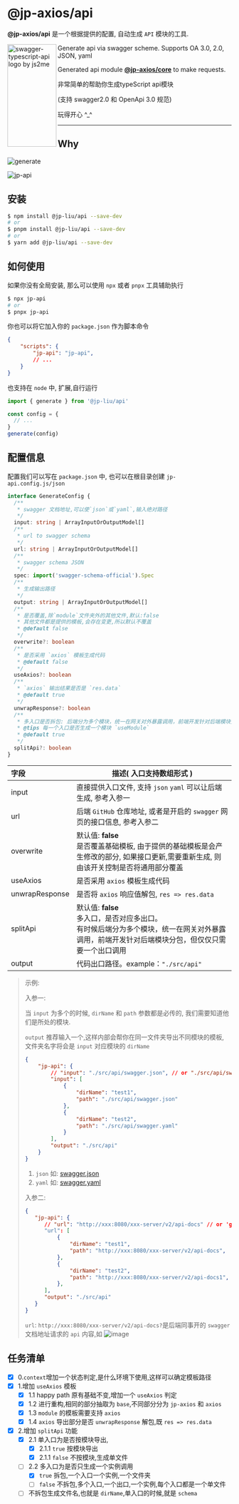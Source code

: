 # @jp-axios/api

**@jp-axios/api** 是一个根据提供的配置, 自动生成 `API` 模块的工具.

<img src="https://cdn.jsdelivr.net/gh/sudongyuer/image-bed@master/20220225/api-logo.2n9m692p1i80.webp" align="left"
     title="swagger-typescript-api logo by js2me" width="110" height="230">
Generate api via swagger scheme.
Supports OA 3.0, 2.0, JSON, yaml

Generated api module [**@jp-axios/core**](https://github.com/jp-liu/jp-axios/tree/main/packages/core) to make requests.

非常简单的帮助你生成typeScript api模块

(支持 swagger2.0 和 OpenApi 3.0 规范)

玩得开心 ^_^

---

## Why

![generate](https://user-images.githubusercontent.com/79979500/161927613-3a0cc0f6-d67b-40c9-882f-63e0f330f76e.jpg)

![jp-api](https://user-images.githubusercontent.com/79979500/161933386-04ad663e-843f-4ea5-a187-734890705195.gif)

## 安装

```bash
$ npm install @jp-liu/api --save-dev
# or
$ pnpm install @jp-liu/api --save-dev
# or
$ yarn add @jp-liu/api --save-dev
```

## 如何使用

如果你没有全局安装, 那么可以使用 `npx` 或者 `pnpx` 工具辅助执行

```bash
$ npx jp-api
# or
$ pnpx jp-api
```

你也可以将它加入你的 `package.json` 作为脚本命令

```json
{
    "scripts": {
        "jp-api": "jp-api",
        // ...
    }
}
```

也支持在 `node` 中, 扩展,自行运行

```ts
import { generate } from '@jp-liu/api'

const config = {
  // ...
}
generate(config)
```

## 配置信息

配置我们可以写在 `package.json` 中, 也可以在根目录创建 `jp-api.config.js/json`

```ts
interface GenerateConfig {
  /**
   * swagger 文档地址,可以使`json`或`yaml`,输入绝对路径
   */
  input: string | ArrayInputOrOutputModel[]
  /**
   * url to swagger schema
   */
  url: string | ArrayInputOrOutputModel[]
  /**
   * swagger schema JSON
   */
  spec: import('swagger-schema-official').Spec
  /**
   * 生成输出路径
   */
  output: string | ArrayInputOrOutputModel[]
  /**
   * 是否覆盖,除`module`文件夹外的其他文件,默认:false
   * 其他文件都是提供的模板,会存在变更,所以默认不覆盖
   * @default false
   */
  overwrite?: boolean
  /**
   * 是否采用 `axios` 模板生成代码
   * @default false
   */
  useAxios?: boolean
  /**
   * `axios` 输出结果是否是 `res.data`
   * @default true
   */
  unwrapResponse?: boolean
  /**
   * 多入口是否拆包: 后端分为多个模块，统一在网关对外暴露调用，前端开发针对后端模块分包，但仅仅只需要一个出口调用
   * @tips 每一个入口是否生成一个模块 `useModule`
   * @default true
   */
  splitApi?: boolean
}
```

| 字段      | 描述( 入口支持数组形式 )                                     |
| :-------- | ------------------------------------------------------------ |
| input     | 直接提供入口文件, 支持 `json` `yaml` 可以让后端生成, 参考入参一 |
| url       | 后端 `GitHub` 仓库地址, 或者是开启的 `swagger` 网页的接口信息, 参考入参二 |
| overwrite | 默认值: **false**  <br />是否覆盖基础模板, 由于提供的基础模板是会产生修改的部分, 如果接口更新,需要重新生成, 则由该开关控制是否将通用部分覆盖 |
| useAxios  | 是否采用 `axios` 模板生成代码                                |
| unwrapResponse  | 是否将 `axios` 响应值解包, `res => res.data`                                |
| splitApi  | 默认值: **false**<br />多入口，是否对应多出口。<br />有时候后端分为多个模块，统一在网关对外暴露调用，前端开发针对后端模块分包，但仅仅只需要一个出口调用 |
| output    | 代码出口路径。example：`"./src/api"`                         |

> 示例:
>
> 入参一:
>
> 当 `input` 为多个的时候, `dirName` 和 `path` 参数都是必传的, 我们需要知道他们是所处的模块.
>
> `output` 推荐输入一个,这样内部会帮你在同一文件夹导出不同模块的模板, 文件夹名字将会是 `input` 对应模块的 `dirName`
>
> ```json
> {
>     "jp-api": {
>         // "input": "./src/api/swagger.json", // or "./src/api/swagger.yaml"
>         "input": [
>             {
>                 "dirName": "test1",
>                 "path": "./src/api/swagger.json"
>             },
>             {
>                 "dirName": "test2",
>                 "path": "./src/api/swagger.yaml"
>             }
>         ],
>         "output": "./src/api"
>     }
> }
> ```
>
> 1. `json` 如: [swagger.json](https://github.com/jp-liu/jp-axios/blob/main/packages/api/src/test/swagger.json)
> 2. `yaml` 如: [swagger.yaml](https://github.com/jp-liu/jp-axios/blob/main/packages/api/src/test/swagger.yaml)
>
> 入参二:
>
> ```json
> {
>    "jp-api": {
>       // "url": "http://xxx:8080/xxx-server/v2/api-docs" // or 'git'
>       "url": [
>           {
>               "dirName": "test1",
>               "path": "http://xxx:8080/xxx-server/v2/api-docs",
>           },
>           {
>               "dirName": "test2",
>               "path": "http://xxx:8080/xxx-server/v2/api-docs1",
>           },
>       ],
>       "output": "./src/api"
>    }
> }
> ```
>
> `url`: `http://xxx:8080/xxx-server/v2/api-docs?`是后端同事开的 `swagger` 文档地址请求的 `api` 内容,如
> ![image](https://user-images.githubusercontent.com/79979500/161214860-4a593702-92fd-4325-837c-44aca2321a62.png)

## 任务清单

- [x] 0.`context`增加一个状态判定,是什么环境下使用,这样可以确定模板路径
- [x] 1.增加 `useAxios` 模板
  - [x] 1.1 happy path 原有基础不变,增加一个 `useAxios` 判定
  - [x] 1.2 进行重构,相同的部分抽取为 `base`,不同部分分为 `jp-axios` 和 `axios`
  - [x] 1.3 `module` 的模板需要支持 `axios`
  - [x] 1.4 `axios` 导出部分是否 `unwrapResponse` 解包,既 `res => res.data`
- [x] 2.增加 `splitApi` 功能
  - [x] 2.1 单入口为是否按模块导出,
    - [x] 2.1.1 `true` 按模块导出
    - [x] 2.1.1 `false` 不按模块,生成单文件
  - [ ] 2.2 多入口为是否只生成一个实例调用
    - [x] `true` 拆包,一个入口一个实例,一个文件夹
    - [ ] `false` 不拆包,多个入口,一个出口,一个实例,每个入口都是一个单文件
  - [ ] 不拆包生成文件名,也就是 `dirName`,单入口的时候,就是 `schema`
